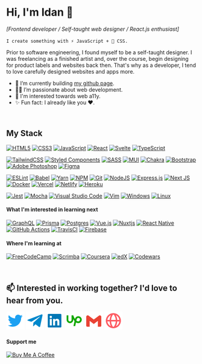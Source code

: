 # Hi, I'm Idan 👋

_[Frontend developer / Self-taught web designer / React.js enthusiast]_

`I create something with ⚡ JavaScript + 🧁 CSS.`

Prior to software engineering, I found myself to be a self-taught designer. I was freelancing as a finished artist and, over the course, begin designing for product labels and websites back then. That's why as a developer, I tend to love carefully designed websites and apps more.

- 🚀 I’m currently building [my github page](http://onpilot.github.io/).
- 👨‍🚀 I’m passionate about web development.
- 🔭 I'm interested towards web a11y.
- ✨ Fun fact: I already like you ❤️.

<br/>

## My Stack

[![HTML5](https://img.shields.io/badge/html5-%23E34F26.svg?style=appveyor&style=flat&logo=html5&logoColor=white)](#stack)
[![CSS3](https://img.shields.io/badge/css3-%231572B6.svg?style=appveyor&style=flat&logo=css3&logoColor=white)](#stack)
[![JavaScript](https://img.shields.io/badge/javascript-%23323330.svg?style=appveyor&style=flat&logo=javascript&logoColor=%23F7DF1E)](#stack)
[![React](https://img.shields.io/badge/react-%2320232a.svg?style=appveyor&style=flat&logo=react&logoColor=%2361DAFB)](#stack)
[![Svelte](https://img.shields.io/badge/svelte-%23f1413d.svg?style=appveyor&style=flat&logo=svelte&logoColor=white)](#learn-next)
[![TypeScript](https://img.shields.io/badge/typescript-%23007ACC.svg?style=appveyor&style=flat&logo=typescript&logoColor=white)](#stack)

[![TailwindCSS](https://img.shields.io/badge/tailwindcss-%2338B2AC.svg?style=for-the-badge&logo=tailwind-css&logoColor=white)](#stack)
[![Styled Components](https://img.shields.io/badge/styled--components-DB7093?style=appveyor&style=flat&logo=styled-components&logoColor=white)](#stack)
[![SASS](https://img.shields.io/badge/SASS-hotpink.svg?style=appveyor&style=flat&logo=SASS&logoColor=white)](#stack)
[![MUI](https://img.shields.io/badge/MUI-%230081CB.svg?style=appveyor&style=flat&logo=mui&logoColor=white)](#stack)
[![Chakra](https://img.shields.io/badge/chakra-%234ED1C5.svg?style=appveyor&style=flat&logo=chakraui&logoColor=white)](#stack)
[![Bootstrap](https://img.shields.io/badge/bootstrap-%23563D7C.svg?style=appveyor&style=flat&logo=bootstrap&logoColor=white)](#stack)
[![Adobe Photoshop](https://img.shields.io/badge/adobe%20photoshop-%2331A8FF.svg?style=appveyor&style=flat&logo=adobe%20photoshop&logoColor=white)](#stack)
[![Figma](https://img.shields.io/badge/figma-%23F24E1E.svg?style=appveyor&style=flat&logo=figma&logoColor=white)](#stack)

[![ESLint](https://img.shields.io/badge/ESLint-4B3263?style=appveyor&style=flat&logo=eslint&logoColor=white)](#stack)
[![Babel](https://img.shields.io/badge/Babel-F9DC3e?style=appveyor&style=flat&logo=babel&logoColor=black)](#stack)
[![Yarn](https://img.shields.io/badge/yarn-%232C8EBB.svg?style=appveyor&style=flat&logo=yarn&logoColor=white)](#stack)
[![NPM](https://img.shields.io/badge/NPM-%23000000.svg?style=appveyor&style=flat&logo=npm&logoColor=white)](#stack)
[![Git](https://img.shields.io/badge/git-%23F05033.svg?style=appveyor&style=flat&logo=git&logoColor=white)](#stack)
[![NodeJS](https://img.shields.io/badge/node.js-6DA55F?style=appveyor&style=flat&logo=node.js&logoColor=white)](#stack)
[![Express.js](https://img.shields.io/badge/express.js-%23404d59.svg?styleappveyor&style=flat&logo=express&logoColor=%2361DAFB)](#stack)
[![Next JS](https://img.shields.io/badge/Next-black?style=appveyor&style=flat&logo=next.js&logoColor=white)](#stack)
[![Docker](https://img.shields.io/badge/docker-%230db7ed.svg?style=appveyor&style=flat&logo=docker&logoColor=white)](#stack)
[![Vercel](https://img.shields.io/badge/vercel-%23000000.svg?style=appveyor&style=flat&logo=vercel&logoColor=white)](#stack)
[![Netlify](https://img.shields.io/badge/netlify-%23000000.svg?style=appveyor&style=flat&logo=netlify&logoColor=#00C7B7)](#stack)
[![Heroku](https://img.shields.io/badge/heroku-%23430098.svg?style=appveyor&style=flat&logo=heroku&logoColor=white)](#stack)

[![Jest](https://img.shields.io/badge/-jest-%23C21325?style=appveyor&style=flat&logo=jest&logoColor=white)](#stack)
[![Mocha](https://img.shields.io/badge/-mocha-%238D6748?style=appveyor&style=flat&logo=mocha&logoColor=white)](#stack)
[![Visual Studio Code](https://img.shields.io/badge/Visual%20Studio%20Code-0078d7.svg?style=appveyor&style=flat&logo=visual-studio-code&logoColor=white)](#stack)
[![Vim](https://img.shields.io/badge/VIM-%2311AB00.svg?style=appveyor&style=flat&logo=vim&logoColor=white)](#stack)
[![Windows](https://img.shields.io/badge/Windows-0078D6?style=appveyor&style=flat&logo=windows&logoColor=white)](#stack)
[![Linux](https://img.shields.io/badge/Linux-FCC624?style=appveyor&style=flat&logo=linux&logoColor=black)](#stack)

#### What I'm interested in learning next

[![GraphQL](https://img.shields.io/badge/-GraphQL-E10098?style=appveyor&style=flat&logo=graphql&logoColor=white)](#learn-next)
[![Prisma](https://img.shields.io/badge/Prisma-3982CE?style=appveyor&style=flat&logo=Prisma&logoColor=white)](#learn-next)
[![Postgres](https://img.shields.io/badge/postgres-%23316192.svg?style=appveyor&style=flat&logo=postgresql&logoColor=white)](#learn-next)
[![Vue.js](https://img.shields.io/badge/vuejs-%2335495e.svg?style=appveyor&style=flat&logo=vuedotjs&logoColor=%234FC08D)](#learn-next)
[![Nuxtjs](https://img.shields.io/badge/Nuxt-002E3B?style=appveyor&style=flat&logo=nuxtdotjs&logoColor=#00DC82)](#learn-next)
[![React Native](https://img.shields.io/badge/react_native-%2320232a.svg?style=appveyor&style=flat&logo=react&logoColor=%2361DAFB)](#learn-next)
[![GitHub Actions](https://img.shields.io/badge/github%20actions-%232671E5.svg?style=appveyor&style=flat&logo=githubactions&logoColor=white)](#learn-next)
[![TravisCI](https://img.shields.io/badge/travis%20ci-%232B2F33.svg?style=appveyor&style=flat&logo=travis&logoColor=white)](#learn-next)
[![Firebase](https://img.shields.io/badge/firebase-%23039BE5.svg?style=appveyor&style=flat&logo=firebase)](#learn-next)

#### Where I'm learning at

[![FreeCodeCamp](https://img.shields.io/badge/Freecodecamp-%23123.svg?&style=appveyor&style=plastic&logo=freecodecamp&logoColor=green)](https://freecodecamp.org/onpilot)
[![Scrimba](https://img.shields.io/badge/scrimba-2B283A?style=appveyor&style=plastic&logo=scrimba&logoColor=white)](#courses)
[![Coursera](https://img.shields.io/badge/Coursera-%230056D2.svg?style=appveyor&style=plastic&logo=Coursera&logoColor=white)](#courses)
[![edX](https://img.shields.io/badge/edX-%2302262B.svg?style=appveyor&style=plastic&logo=edX&logoColor=white)](#courses)
[![Codewars](https://www.codewars.com/users/onpilot/badges/micro)](https://www.codewars.com/users/onpilot)

<br/>

## 📫 Interested in working together? I'd love to hear from you.

<a href="https://twitter.com/onpilot_"><img src="img/twitter.svg" alt="Twitter" style="height: 48px; width: 48px;"></a>
<a href="https://t.me/onpilot"><img src="img/telegram.svg" alt="Telegram" style="height: 48px; width: 48px;"></a>
<a href="https://www.linkedin.com/in/onpilot"><img src="img/linkedin.svg" alt="LinkedIn" style="height: 48px; width: 48px;"></a>
<a href="https://www.upwork.com/freelancers/~01a47cdc3cbcf692a9"><img src="img/upwork.svg" alt="Upwork" style="height: 48px; width: 48px;"></a>
<a href="mailto:idan.onpilot@gmail.com"><img src="img/gmail.svg" alt="Gmail" style="height: 48px; width: 48px;"></a>
<a href="https://onpilot.github.io"><img src="img/globe.svg" alt="Website" style="height: 48px; width: 48px;"></a>

#### Support me

<a href="https://www.buymeacoffee.com/onpilot"><img src="https://cdn.buymeacoffee.com/buttons/v2/default-yellow.png" alt="Buy Me A Coffee" style="height: 60px !important;width: 217px !important;" ></a>
